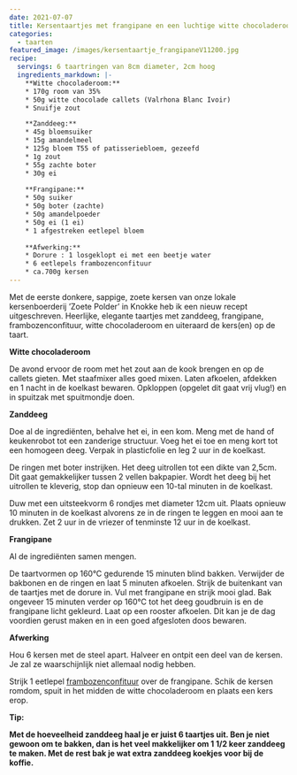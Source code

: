 ```yaml
---
date: 2021-07-07
title: Kersentaartjes met frangipane en een luchtige witte chocoladeroom
categories:
  - taarten
featured_image: /images/kersentaartje_frangipaneV11200.jpg
recipe:
  servings: 6 taartringen van 8cm diameter, 2cm hoog 
  ingredients_markdown: |-
    **Witte chocoladeroom:**    * 170g room van 35%    * 50g witte chocolade callets (Valrhona Blanc Ivoir)    * Snuifje zout

    **Zanddeeg:**
    * 45g bloemsuiker
    * 15g amandelmeel
    * 125g bloem T55 of patisseriebloem, gezeefd
    * 1g zout
    * 55g zachte boter
    * 30g ei
    
    **Frangipane:**    * 50g suiker    * 50g boter (zachte)    * 50g amandelpoeder    * 50g ei (1 ei)    * 1 afgestreken eetlepel bloem
        **Afwerking:**
    * Dorure : 1 losgeklopt ei met een beetje water
    * 6 eetlepels frambozenconfituur
    * ca.700g kersen
---
```

Met de eerste donkere, sappige, zoete kersen van onze lokale kersenboerderij ’Zoete Polder’ in Knokke heb ik een nieuw recept uitgeschreven.
Heerlijke, elegante taartjes met zanddeeg, frangipane, frambozenconfituur, witte
chocoladeroom en uiteraard de kers(en) op de taart. 


<!--more-->

**Witte chocoladeroom**

De avond  ervoor de room met het zout aan de kook brengen en op de callets gieten. Met staafmixer alles goed mixen. Laten afkoelen, afdekken en 1 nacht in de koelkast bewaren. Opkloppen (opgelet dit gaat vrij vlug!) en in spuitzak met spuitmondje doen.
**Zanddeeg**

Doe al de ingrediënten, behalve het ei, in een kom.
Meng met de hand of keukenrobot tot een zanderige structuur.
Voeg het ei toe en meng kort tot een homogeen deeg.
Verpak in plasticfolie en leg 2 uur in de koelkast.
 
De ringen met boter instrijken. Het deeg uitrollen tot een dikte van 2,5cm. 
Dit gaat gemakkelijker tussen 2 vellen bakpapier.
Wordt het deeg bij het uitrollen te kleverig, stop dan opnieuw een 10-tal minuten in de koelkast.

Duw met een uitsteekvorm 6 rondjes met diameter 12cm uit. Plaats opnieuw 10 minuten in de koelkast alvorens ze in de ringen te leggen en mooi aan te drukken.
Zet 2 uur in de vriezer of tenminste 12 uur in de koelkast.

**Frangipane**

Al de ingrediënten samen mengen.


De taartvormen op 160°C gedurende 15 minuten blind bakken.
Verwijder de bakbonen en de ringen en laat 5 minuten afkoelen.
Strijk de buitenkant van de taartjes met de dorure in. Vul met frangipane en strijk mooi glad.
Bak ongeveer 15 minuten verder op 160°C tot het deeg goudbruin is en de frangipane licht gekleurd.
Laat op een rooster afkoelen.
Dit kan je de dag voordien gerust maken en in een goed afgesloten doos bewaren.

**Afwerking**

Hou 6 kersen met de steel apart.
Halveer en ontpit een deel van de kersen. Je zal ze waarschijnlijk niet allemaal nodig hebben.

Strijk 1 eetlepel [frambozenconfituur](https://fabilicious.be/recipes/confituurenchocopasta/2018/11/11/frambozenconfituur/) over de frangipane.
Schik de kersen romdom, spuit in het midden de witte chocoladeroom en plaats een kers erop.

<b>Tip: <b/>

Met de hoeveelheid zanddeeg haal je er juist 6 taartjes uit. 
Ben je niet gewoon om te bakken, dan is het veel makkelijker om 1 1/2 keer zanddeeg te maken. Met de rest bak je wat extra zanddeeg koekjes voor bij de koffie.




